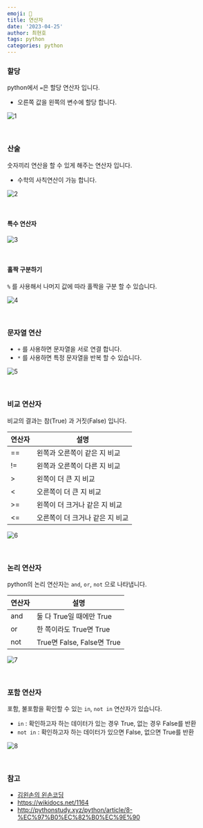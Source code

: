 ```yaml
---
emoji: 📖
title: 연산자
date: '2023-04-25'
author: 최현호
tags: python
categories: python
---
```


### 할당

python에서 `=`은 할당 연산자 입니다.

- 오른쪽 값을 왼쪽의 변수에 할당 합니다.

![1](https://user-images.githubusercontent.com/87301268/233922781-3e5e5be6-226e-48b7-befb-9191544e9e69.png)

<br>

### 산술

숫자끼리 연산을 할 수 있게 해주는 연산자 입니다.

- 수학의 사칙연산이 가능 합니다.

![2](https://user-images.githubusercontent.com/87301268/233923289-164c8c18-5268-4f7a-ba02-2b4fccd3c4f6.png)

<br>

#### 특수 연산자

![3](https://user-images.githubusercontent.com/87301268/233923930-49b861d7-b672-4059-9784-98c9f1734d8e.png)

<br>

#### 홀짝 구분하기

`%` 를 사용해서 나머지 값에 따라 홀짝을 구분 할 수 있습니다.

![4](https://user-images.githubusercontent.com/87301268/233924273-0e67e956-dbb4-4e7b-b5e4-a73090f2c360.png)

<br>

### 문자열 연산

- `+` 를 사용하면 문자열을 서로 연결 합니다.
- `*` 를 사용하면 특정 문자열을 반복 할 수 있습니다.

![5](https://user-images.githubusercontent.com/87301268/233925873-c2e41dc1-7842-4b90-8351-825b2412f759.png)

<br>

### 비교 연산자

비교의 결과는 참(True) 과 거짓(False) 입니다.

| 연산자 | 설명                            |
| ------ | ------------------------------- |
| ==     | 왼쪽과 오른쪽이 같은 지 비교    |
| !=     | 왼쪽과 오른쪽이 다른 지 비교    |
| >      | 왼쪽이 더 큰 지 비교            |
| <      | 오른쪽이 더 큰 지 비교          |
| >=     | 왼쪽이 더 크거나 같은 지 비교   |
| <=     | 오른쪽이 더 크거나 같은 지 비교 |

![6](https://user-images.githubusercontent.com/87301268/233928091-b7c0954f-5b0b-4827-b98a-ab64586efecb.png)

<br>

### 논리 연산자

python의 논리 연산자는 `and`, `or`, `not` 으로 나타냅니다.

| 연산자 | 설명                       |
| ------ | -------------------------- |
| and    | 둘 다 True일 때에만 True   |
| or     | 한 쪽이라도 True면 True    |
| not    | True면 False, False면 True |

![7](https://user-images.githubusercontent.com/87301268/233930409-c4450367-f4f2-4034-92bf-46025c1143cb.png)

<br>

### 포함 연산자

포함, 불포함을 확인할 수 있는 `in`, `not in` 연산자가 있습니다.

- `in` : 확인하고자 하는 데이터가 있는 경우 True, 없는 경우 False를 반환
- `not in` : 확인하고자 하는 데이터가 있으면 False, 없으면 True를 반환

![8](https://user-images.githubusercontent.com/87301268/233932161-41bca28c-b135-4439-9b96-3404426f1a58.png)

<br>

### 참고

- [김왼손의 왼손코딩](https://www.inflearn.com/course/%ED%8C%8C%EC%9D%B4%EC%8D%AC-%EA%B8%B0%EC%B4%88-%EA%B0%95%EC%A2%8C)
- https://wikidocs.net/1164
- http://pythonstudy.xyz/python/article/8-%EC%97%B0%EC%82%B0%EC%9E%90

<br>

```toc

```
